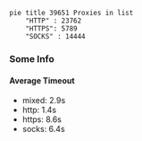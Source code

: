 
```mermaid
pie title 39651 Proxies in list
    "HTTP" : 23762
    "HTTPS": 5789
    "SOCKS" : 14444
```

### Some Info
#### Average Timeout

- mixed: 2.9s
- http: 1.4s
- https: 8.6s
- socks: 6.4s